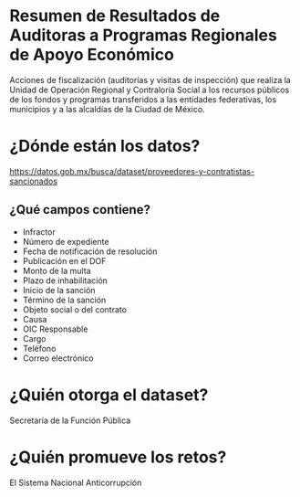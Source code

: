 # Resumen de Resultados de Auditoras a Programas Regionales de Apoyo Económico 
Acciones de fiscalización (auditorías y visitas de inspección) que realiza la Unidad de Operación Regional y Contraloría Social a los recursos públicos de los fondos y programas transferidos a las entidades federativas, los municipios y a las alcaldías de la Ciudad de México.

# ¿Dónde están los datos?
https://datos.gob.mx/busca/dataset/proveedores-y-contratistas-sancionados

## ¿Qué campos contiene?
+ Infractor
+ Número de expediente
+ Fecha de notificación de resolución
+ Publicación en el DOF
+ Monto de la multa
+ Plazo de inhabilitación
+ Inicio de la sanción
+ Término de la sanción
+ Objeto social o del contrato
+ Causa
+ OIC Responsable
+ Cargo
+ Teléfono
+ Correo electrónico

# ¿Quién otorga el dataset?
Secretaría de la Función Pública

# ¿Quién promueve los retos?
El Sistema Nacional Anticorrupción

